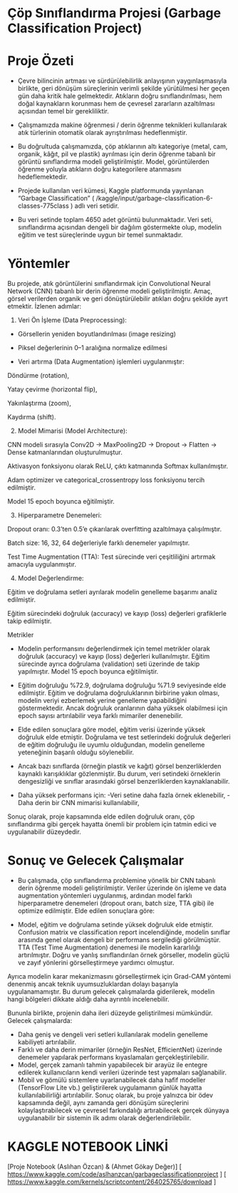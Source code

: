 # Çöp Sınıflandırma Projesi (Garbage Classification Project)
# Proje Özeti
- Çevre bilincinin artması ve sürdürülebilirlik anlayışının yaygınlaşmasıyla birlikte, geri dönüşüm süreçlerinin verimli şekilde yürütülmesi her geçen gün daha kritik hale gelmektedir. Atıkların doğru sınıflandırılması, hem doğal kaynakların korunması hem de çevresel zararların azaltılması açısından temel bir gerekliliktir.

- Çalışmamızda makine öğrenmesi / derin öğrenme teknikleri kullanılarak atık türlerinin otomatik olarak ayrıştırılması hedeflenmiştir.

- Bu doğrultuda çalışmamızda, çöp atıklarının altı kategoriye (metal, cam, organik, kâğıt, pil ve plastik) ayrılması için derin öğrenme tabanlı bir görüntü sınıflandırma modeli geliştirilmiştir. Model, görüntülerden öğrenme yoluyla atıkların doğru kategorilere atanmasını hedeflemektedir.

- Projede kullanılan veri kümesi, Kaggle platformunda yayınlanan “Garbage Classification” ( /kaggle/input/garbage-classification-6-classes-775class ) adlı veri setidir.

- Bu veri setinde toplam 4650 adet görüntü bulunmaktadır. Veri seti, sınıflandırma açısından dengeli bir dağılım göstermekte olup, modelin eğitim ve test süreçlerinde uygun bir temel sunmaktadır.

# Yöntemler
Bu projede, atık görüntülerini sınıflandırmak için Convolutional Neural Network (CNN) tabanlı bir derin öğrenme modeli geliştirilmiştir. Amaç, görsel verilerden organik ve geri dönüştürülebilir atıkları doğru şekilde ayırt etmektir. İzlenen adımlar:

1. Veri Ön İşleme (Data Preprocessing):
- Görsellerin yeniden boyutlandırılması (image resizing)

- Piksel değerlerinin 0–1 aralığına normalize edilmesi

- Veri artırma (Data Augmentation) işlemleri uygulanmıştır:

Döndürme (rotation),

Yatay çevirme (horizontal flip),

Yakınlaştırma (zoom),

Kaydırma (shift).

2. Model Mimarisi (Model Architecture):
   
CNN modeli sırasıyla Conv2D → MaxPooling2D → Dropout → Flatten → Dense katmanlarından oluşturulmuştur.

Aktivasyon fonksiyonu olarak ReLU, çıktı katmanında Softmax kullanılmıştır.

Adam optimizer ve categorical_crossentropy loss fonksiyonu tercih edilmiştir.

Model 15 epoch boyunca eğitilmiştir.

3. Hiperparametre Denemeleri:
   
Dropout oranı: 0.3’ten 0.5’e çıkarılarak overfitting azaltılmaya çalışılmıştır.

Batch size: 16, 32, 64 değerleriyle farklı denemeler yapılmıştır.

Test Time Augmentation (TTA): Test sürecinde veri çeşitliliğini artırmak amacıyla uygulanmıştır.

4. Model Değerlendirme:

Eğitim ve doğrulama setleri ayrılarak modelin genelleme başarımı analiz edilmiştir.

Eğitim sürecindeki doğruluk (accuracy) ve kayıp (loss) değerleri grafiklerle takip edilmiştir.

Metrikler
- Modelin performansını değerlendirmek için temel metrikler olarak doğruluk (accuracy) ve kayıp (loss) değerleri kullanılmıştır. Eğitim sürecinde ayrıca doğrulama (validation) seti üzerinde de takip yapılmıştır. Model 15 epoch boyunca eğitilmiştir.

- Eğitim doğruluğu %72.9, doğrulama doğruluğu %71.9 seviyesinde elde edilmiştir. Eğitim ve doğrulama doğruluklarının birbirine yakın olması, modelin veriyi ezberlemek yerine genelleme yapabildiğini göstermektedir. Ancak doğruluk oranlarının daha yüksek olabilmesi için epoch sayısı artırılabilir veya farklı mimariler denenebilir.

- Elde edilen sonuçlara göre model, eğitim verisi üzerinde yüksek doğruluk elde etmiştir. Doğrulama ve test setlerindeki doğruluk değerleri de eğitim doğruluğu ile uyumlu olduğundan, modelin genelleme yeteneğinin başarılı olduğu söylenebilir.

- Ancak bazı sınıflarda (örneğin plastik ve kağıt) görsel benzerliklerden kaynaklı karışıklıklar gözlenmiştir. Bu durum, veri setindeki örneklerin dengesizliği ve sınıflar arasındaki görsel benzerliklerden kaynaklanabilir.

- Daha yüksek performans için:
-Veri setine daha fazla örnek eklenebilir,
-Daha derin bir CNN mimarisi kullanılabilir,

Sonuç olarak, proje kapsamında elde edilen doğruluk oranı, çöp sınıflandırma gibi gerçek hayatta önemli bir problem için tatmin edici ve uygulanabilir düzeydedir.

# Sonuç ve Gelecek Çalışmalar
- Bu çalışmada, çöp sınıflandırma problemine yönelik bir CNN tabanlı derin öğrenme modeli geliştirilmiştir. Veriler üzerinde ön işleme ve data augmentation yöntemleri uygulanmış, ardından model farklı hiperparametre denemeleri (dropout oranı, batch size, TTA gibi) ile optimize edilmiştir. Elde edilen sonuçlara göre:

- Model, eğitim ve doğrulama setinde yüksek doğruluk elde etmiştir. Confusion matrix ve classification report incelendiğinde, modelin sınıflar arasında genel olarak dengeli bir performans sergilediği görülmüştür. TTA (Test Time Augmentation) denemesi ile modelin kararlılığı artırılmıştır. Doğru ve yanlış sınıflandırılan örnek görseller, modelin güçlü ve zayıf yönlerini görselleştirmeye yardımcı olmuştur.

Ayrıca modelin karar mekanizmasını görselleştirmek için Grad-CAM yöntemi denenmiş ancak teknik uyumsuzluklardan dolayı başarıyla uygulanamamıştır. Bu durum gelecek çalışmalarda giderilerek, modelin hangi bölgeleri dikkate aldığı daha ayrıntılı incelenebilir.

Bununla birlikte, projenin daha ileri düzeyde geliştirilmesi mümkündür. Gelecek çalışmalarda:

- Daha geniş ve dengeli veri setleri kullanılarak modelin genelleme kabiliyeti artırılabilir.
- Farklı ve daha derin mimariler (örneğin ResNet, EfficientNet) üzerinde denemeler yapılarak performans kıyaslamaları gerçekleştirilebilir.
- Model, gerçek zamanlı tahmin yapabilecek bir arayüz ile entegre edilerek kullanıcıların kendi verileri üzerinde test yapmaları sağlanabilir.
- Mobil ve gömülü sistemlere uyarlanabilecek daha hafif modeller (TensorFlow Lite vb.) geliştirilerek uygulamanın günlük hayatta kullanılabilirliği artırılabilir.
Sonuç olarak, bu proje yalnızca bir ödev kapsamında değil, aynı zamanda geri dönüşüm süreçlerini kolaylaştırabilecek ve çevresel farkındalığı artırabilecek gerçek dünyaya uygulanabilir bir sistemin ilk adımı olarak değerlendirilebilir.

# KAGGLE NOTEBOOK LİNKİ
[Proje Notebook (Aslıhan Özcan) & (Ahmet Gökay Değer)] [ https://www.kaggle.com/code/aslhanzcan/garbageclassificationproject ] [ https://www.kaggle.com/kernels/scriptcontent/264025765/download ]
